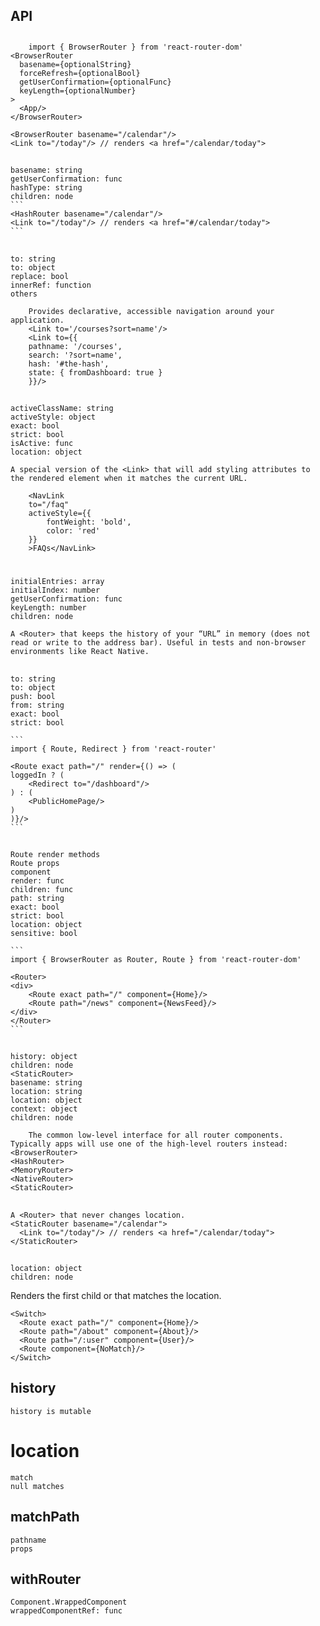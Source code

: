 ## API
## <BrowserRouter>
```
    import { BrowserRouter } from 'react-router-dom'
<BrowserRouter
  basename={optionalString}
  forceRefresh={optionalBool}
  getUserConfirmation={optionalFunc}
  keyLength={optionalNumber}
>
  <App/>
</BrowserRouter>

<BrowserRouter basename="/calendar"/>
<Link to="/today"/> // renders <a href="/calendar/today">
```
## <HashRouter>
    basename: string
    getUserConfirmation: func
    hashType: string
    children: node
    ```
    <HashRouter basename="/calendar"/>
    <Link to="/today"/> // renders <a href="#/calendar/today">
    ```
## <Link>
    to: string
    to: object
    replace: bool
    innerRef: function
    others
```
    Provides declarative, accessible navigation around your application.
    <Link to='/courses?sort=name'/>
    <Link to={{
    pathname: '/courses',
    search: '?sort=name',
    hash: '#the-hash',
    state: { fromDashboard: true }
    }}/>
```
## <NavLink>
    activeClassName: string
    activeStyle: object
    exact: bool
    strict: bool
    isActive: func
    location: object

    A special version of the <Link> that will add styling attributes to the rendered element when it matches the current URL.
```
    <NavLink
    to="/faq"
    activeStyle={{
        fontWeight: 'bold',
        color: 'red'
    }}
    >FAQs</NavLink>
```
# <Prompt>
## <MemoryRouter>
    initialEntries: array
    initialIndex: number
    getUserConfirmation: func
    keyLength: number
    children: node

    A <Router> that keeps the history of your “URL” in memory (does not read or write to the address bar). Useful in tests and non-browser environments like React Native.

## <Redirect>
    to: string
    to: object
    push: bool
    from: string
    exact: bool
    strict: bool

    ```
    import { Route, Redirect } from 'react-router'

    <Route exact path="/" render={() => (
    loggedIn ? (
        <Redirect to="/dashboard"/>
    ) : (
        <PublicHomePage/>
    )
    )}/>
    ```

## <Route>
    Route render methods
    Route props
    component
    render: func
    children: func
    path: string
    exact: bool
    strict: bool
    location: object
    sensitive: bool

    ```
    import { BrowserRouter as Router, Route } from 'react-router-dom'

    <Router>
    <div>
        <Route exact path="/" component={Home}/>
        <Route path="/news" component={NewsFeed}/>
    </div>
    </Router>
    ```

## <Router>
    history: object
    children: node
    <StaticRouter>
    basename: string
    location: string
    location: object
    context: object
    children: node
```
    The common low-level interface for all router components. Typically apps will use one of the high-level routers instead:
<BrowserRouter>
<HashRouter>
<MemoryRouter>
<NativeRouter>
<StaticRouter>
```
## <StaticRouter>
```
A <Router> that never changes location.
<StaticRouter basename="/calendar">
  <Link to="/today"/> // renders <a href="/calendar/today">
</StaticRouter>
```
## <Switch>
    location: object
    children: node
Renders the first child <Route> or <Redirect> that matches the location.
```
<Switch>
  <Route exact path="/" component={Home}/>
  <Route path="/about" component={About}/>
  <Route path="/:user" component={User}/>
  <Route component={NoMatch}/>
</Switch>
```
## history
    history is mutable
# location
    match
    null matches
## matchPath
    pathname
    props
## withRouter
    Component.WrappedComponent
    wrappedComponentRef: func